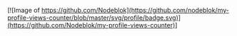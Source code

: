 [![Image of https://github.com/Nodeblok](https://github.com/nodeblok/my-profile-views-counter/blob/master/svg/profile/badge.svg)](https://github.com/Nodeblok/my-profile-views-counter)]
